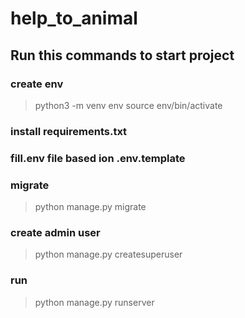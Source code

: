 # help_to_animal
## Run this commands to start project
### create env
> python3 -m venv env
> source env/bin/activate
### install requirements.txt
### fill.env file based ion .env.template
### migrate
> python manage.py migrate
### create admin user
> python manage.py createsuperuser
### run
> python manage.py runserver